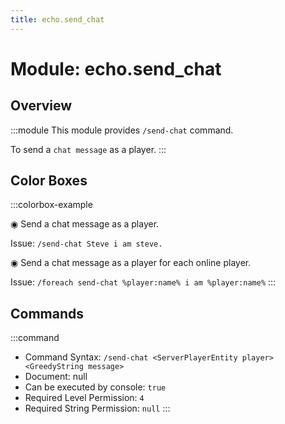 ```yaml
---
title: echo.send_chat
---
```



# Module: echo.send_chat

## Overview
:::module
  This module provides `/send-chat` command.
  
  To send a `chat message` as a player.
:::
## Color Boxes

:::colorbox-example

  ◉ Send a chat message as a player.
  
  Issue: `/send-chat Steve i am steve.`
  
  
  
  ◉ Send a chat message as a player for each online player.
  
  Issue: `/foreach send-chat %player:name% i am %player:name%`
:::

## Commands
:::command
- Command Syntax: `/send-chat <ServerPlayerEntity player> <GreedyString message>`
- Document: null
- Can be executed by console: `true`
- Required Level Permission: `4`
- Required String Permission: `null`
:::
